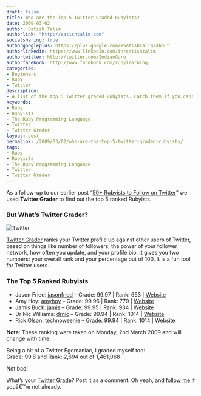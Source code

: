 ```yaml
---
draft: false
title: Who are the Top 5 Twitter Graded Rubyists?
date: 2009-03-02
author: Satish Talim
authorlink: "http://satishtalim.com"
socialsharing: true
authorgoogleplus: https://plus.google.com/+SatishTalim/about
authorlinkedin: https://www.linkedin.com/in/satishtalim
authortwitter: http://twitter.com/IndianGuru
authorfacebook: http://www.facebook.com/rubylearning
categories:
- Beginners
- Ruby
- Twitter
description:
- A list of the top 5 Twitter graded Rubyists. Catch them if you can!
keywords:
- Ruby
- Rubyists
- The Ruby Programming Language
- Twitter
- Twitter Grader
layout: post
permalink: /2009/03/02/who-are-the-top-5-twitter-graded-rubyists/
tags:
- Ruby
- Rubyists
- The Ruby Programming Language
- Twitter
- Twitter Grader
---
```

As a follow-up to our earlier post “[50+ Rubyists to Follow on
Twitter](http://rubylearning.com/blog/2008/10/29/50-rubyists-to-follow-on-twitter/)”
we used **Twitter Grader** to find out the top 5 ranked Rubyists.<!--more-->

### But What’s Twitter Grader?

![Twitter](http://rubylearning.com/images/icon_d.png "http://twitter.com/IndianGuru")

[Twitter Grader](http://twitter.grader.com/) ranks your Twitter profile
up against other users of Twitter, based on things like number of
followers, the power of your follower network, how often you update, and
your profile bio. It gives you two numbers: your overall rank and your
percentage out of 100. It is a fun tool for Twitter users.

### The Top 5 Ranked Rubyists

-   Jason Fried: [jasonfried](http://twitter.com/jasonfried) – Grade:
    99.97 | Rank: 653 | [Website](http://www.37signals.com/)
-   Amy Hoy: [amyhoy](http://twitter.com/amyhoy) – Grade: 99.96 | Rank:
    779 | [Website](http://www.slash7.com/)
-   Jamis Buck: [jamis](http://twitter.com/jamis) – Grade: 99.95 | Rank:
    934 | [Website](http://weblog.jamisbuck.org/)
-   Dr Nic Williams: [drnic](http://twitter.com/drnic) – Grade: 99.94 |
    Rank: 1014 | [Website](http://drnicwilliams.com/)
-   Rick Olson: [technoweenie](http://twitter.com/technoweenie) – Grade:
    99.94 | Rank: 1014 | [Website](http://techno-weenie.net/)

**Note**: These ranking were taken on Monday, 2nd March 2009 and will
change with time.

Being a bit of a Twitter Egomaniac, I graded myself too:\
Grade: 99.8 and Rank: 2,694 out of 1,461,068

Not bad!

What’s your [Twitter Grade](http://twitter.grader.com/)? Post it as a
comment. Oh yeah, and [follow me](http://twitter.com/IndianGuru) if
youâ€™re not already.

